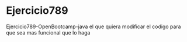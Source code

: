 # Ejercicio789
Ejercicio789-OpenBootcamp-java
el que quiera modificar el codigo para que sea mas funcional que lo haga
